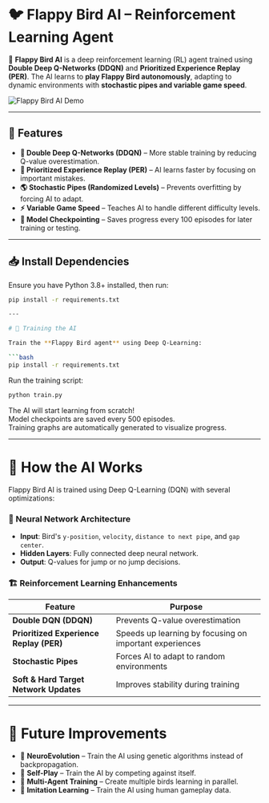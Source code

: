 # 🐦 Flappy Bird AI – Reinforcement Learning Agent

🚀 **Flappy Bird AI** is a deep reinforcement learning (RL) agent trained using **Double Deep Q-Networks (DDQN)** and **Prioritized Experience Replay (PER)**. The AI learns to **play Flappy Bird autonomously**, adapting to dynamic environments with **stochastic pipes and variable game speed**.

![Flappy Bird AI Demo](assets/demo.gif)  

---

## 🚀 Features
- **🧠 Double Deep Q-Networks (DDQN)** – More stable training by reducing Q-value overestimation.
- **🎯 Prioritized Experience Replay (PER)** – AI learns faster by focusing on important mistakes.
- **🌎 Stochastic Pipes (Randomized Levels)** – Prevents overfitting by forcing AI to adapt.
- **⚡ Variable Game Speed** – Teaches AI to handle different difficulty levels.
- **💾 Model Checkpointing** – Saves progress every 100 episodes for later training or testing.

---

## 📥 Install Dependencies
Ensure you have Python 3.8+ installed, then run:
```bash
pip install -r requirements.txt

---

# 🤖 Training the AI

Train the **Flappy Bird agent** using Deep Q-Learning:

```bash
pip install -r requirements.txt
```

Run the training script:

```bash
python train.py
```

The AI will start learning from scratch!  
Model checkpoints are saved every 500 episodes.  
Training graphs are automatically generated to visualize progress.

---

# 🔬 How the AI Works

Flappy Bird AI is trained using Deep Q-Learning (DQN) with several optimizations:

### 🧠 Neural Network Architecture
- **Input**: Bird's `y-position`, `velocity`, `distance to next pipe`, and `gap center`.
- **Hidden Layers**: Fully connected deep neural network.
- **Output**: Q-values for jump or no jump decisions.

### 🏗️ Reinforcement Learning Enhancements

| **Feature**                     | **Purpose**                                         |
|----------------------------------|----------------------------------------------------|
| **Double DQN (DDQN)**            | Prevents Q-value overestimation                    |
| **Prioritized Experience Replay (PER)** | Speeds up learning by focusing on important experiences |
| **Stochastic Pipes**             | Forces AI to adapt to random environments          |
| **Soft & Hard Target Network Updates** | Improves stability during training              |

---

# 🚀 Future Improvements

- 🔹 **NeuroEvolution** – Train the AI using genetic algorithms instead of backpropagation.
- 🔹 **Self-Play** – Train the AI by competing against itself.
- 🔹 **Multi-Agent Training** – Create multiple birds learning in parallel.
- 🔹 **Imitation Learning** – Train the AI using human gameplay data.
